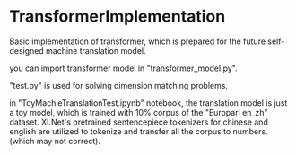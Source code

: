 # TransformerImplementation
Basic implementation of transformer, which is prepared for the future self-designed machine translation model. 

you can import transformer model in "transformer_model.py".

"test.py" is used for solving dimension matching problems.

in "ToyMachieTranslationTest.ipynb" notebook, the translation model is just a toy model, which is trained with 10% corpus of the "Europarl en_zh" dataset.
XLNet's pretrained sentencepiece tokenizers for chinese and english are utilized to tokenize and transfer all the corpus to numbers. (which may not correct).
